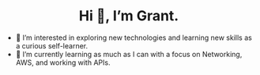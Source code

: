 <h1 align="center">
  Hi 👋, I’m Grant.
</h1>

- 👀 I’m interested in exploring new technologies and learning new skills as a curious self-learner. 
- 🌱 I’m currently learning as much as I can with a focus on Networking, AWS, and working with APIs.

<!---
GrantMcGill88/GrantMcGill88 is a ✨ special ✨ repository because its `README.md` (this file) appears on your GitHub profile.
You can click the Preview link to take a look at your changes.
--->
